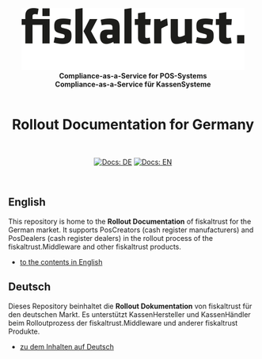 <div align="center">
<img alt="fiskaltrust" src="./images/fiskaltrust-icon.png" width="450" />
<br/>
<strong>Compliance-as-a-Service for POS-Systems</strong>
<br/>
<strong>Compliance-as-a-Service für KassenSysteme</strong>
<br/>
<br/>
<h1>Rollout Documentation for Germany</h1>
<br/>
</div>
<p align="center">
<a href="./i18n/de/introduction.md"><img alt="Docs: DE" src="https://img.shields.io/badge/docs-DE-blue" /></a>
<a href="./introduction.md"><img alt="Docs: EN" src="https://img.shields.io/badge/docs-EN-blue" /></a>
</p>
<br/>

## English

This repository is home to the **Rollout Documentation** of fiskaltrust for the German market. It supports PosCreators (cash register manufacturers) and PosDealers (cash register dealers) in the rollout process of the fiskaltrust.Middleware and other fiskaltrust products. 

* [to the contents in English](introduction.md)

## Deutsch

Dieses Repository beinhaltet die **Rollout Dokumentation** von fiskaltrust für den deutschen Markt. Es unterstützt KassenHersteller und KassenHändler beim Rolloutprozess der fiskaltrust.Middleware und anderer fiskaltrust Produkte. 

* [zu dem Inhalten auf Deutsch](i18n/de/introduction.md)
